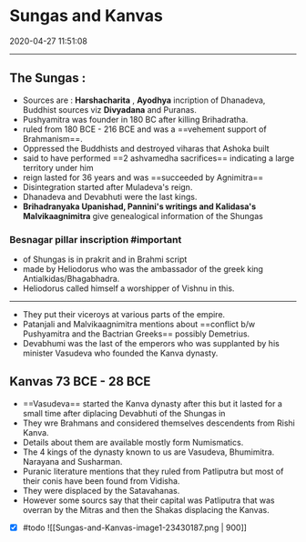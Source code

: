 # Sungas and Kanvas
2020-04-27 11:51:08
            
---

## The Sungas :

-   Sources are  : **Harshacharita** , **Ayodhya** incription of Dhanadeva, Buddhist sources viz **Divyadana** and  Puranas.
-   Pushyamitra was  founder in 180 BC after killing Brihadratha.
-   ruled from 180 BCE - 216 BCE and was a ==vehement support of Brahmanism==. 
- Oppressed the Buddhists and destroyed viharas that Ashoka built
-   said to have performed ==2 ashvamedha sacrifices== indicating a large territory under him
-   reign lasted for 36 years and was ==succeeded by Agnimitra==
-   Disintegration started after Muladeva's reign.
-   Dhanadeva and Devabhuti were the last kings.
-   **Brihadranyaka Upanishad, Pannini's writings and Kalidasa's Malvikaagnimitra** give genealogical information of the Shungas 
###   Besnagar pillar inscription #important 
- of Shungas is in prakrit and in Brahmi script 
- made by Heliodorus who was the ambassador of the greek king Antialkidas/Bhagabhadra. 
- Heliodorus called himself a worshipper of Vishnu in this. 
---
-   They put their viceroys at various parts of the empire.
-   Patanjali and Malvikaagnimitra mentions about ==conflict b/w Pushyamitra and the Bactrian Greeks== possibly Demetrius.
-   Devabhumi was the last of the emperors who was supplanted by his minister Vasudeva who founded the Kanva dynasty.

## Kanvas 73 BCE - 28 BCE 

-   ==Vasudeva== started the Kanva dynasty after this but it lasted for a small time after diplacing Devabhuti of the Shungas in 
- They wre Brahmans and considered themselves descendents from Rishi Kanva. 
- Details about them are available mostly form Numismatics.
- The 4 kings of the dynasty known to us are Vasudeva, Bhumimitra. Narayana and Susharman.
- Puranic literature mentions that they ruled from Patliputra but most of their conis have been found from Vidisha.
- They were displaced by the Satavahanas.
- However some sourcs say that their capital was Patliputra that was overran by the Mitras and then the Shakas displacing the Kanvas.
- [x] #todo 
![[Sungas-and-Kanvas-image1-23430187.png | 900]]









